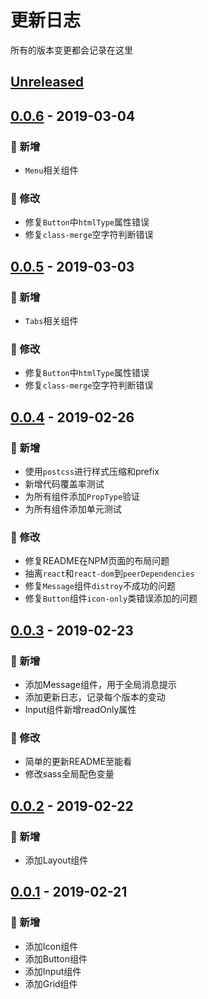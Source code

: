# 更新日志
所有的版本变更都会记录在这里

## [Unreleased]
[Unreleased]: https://github.com/Hoofoo-WHU/semon-ui/compare/0.0.6...HEAD

## [0.0.6] - 2019-03-04
[0.0.6]: https://github.com/Hoofoo-WHU/semon-ui-react/releases/tag/0.0.6
### 🎉 新增
- `Menu`相关组件

### 📝 修改
- 修复`Button`中`htmlType`属性错误
- 修复`class-merge`空字符判断错误

## [0.0.5] - 2019-03-03
[0.0.5]: https://github.com/Hoofoo-WHU/semon-ui-react/releases/tag/0.0.5
### 🎉 新增
- `Tabs`相关组件

### 📝 修改
- 修复`Button`中`htmlType`属性错误
- 修复`class-merge`空字符判断错误

## [0.0.4] - 2019-02-26
[0.0.4]: https://github.com/Hoofoo-WHU/semon-ui-react/releases/tag/0.0.4
### 🎉 新增
- 使用`postcss`进行样式压缩和prefix
- 新增代码覆盖率测试
- 为所有组件添加`PropType`验证
- 为所有组件添加单元测试

### 📝 修改
- 修复README在NPM页面的布局问题
- 抽离`react`和`react-dom`到`peerDependencies`
- 修复`Message`组件`distroy`不成功的问题
- 修复`Button`组件`icon-only`类错误添加的问题

## [0.0.3] - 2019-02-23
[0.0.3]: https://github.com/Hoofoo-WHU/semon-ui-react/releases/tag/0.0.3
### 🎉 新增
- 添加Message组件，用于全局消息提示
- 添加更新日志，记录每个版本的变动
- Input组件新增readOnly属性
### 📝 修改
- 简单的更新README至能看
- 修改sass全局配色变量

## [0.0.2] - 2019-02-22
[0.0.2]: https://github.com/Hoofoo-WHU/semon-ui-react/releases/tag/0.0.2
### 🎉 新增
- 添加Layout组件

## [0.0.1] - 2019-02-21
[0.0.1]: https://github.com/Hoofoo-WHU/semon-ui-react/releases/tag/0.0.1
### 🎉 新增
- 添加Icon组件
- 添加Button组件
- 添加Input组件
- 添加Grid组件
